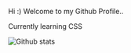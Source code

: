 Hi :)
Welcome to my Github Profile..

Currently learning CSS

![Github stats](https://github-readme-stats.vercel.app/api?username=ItsTaTatsuya)
